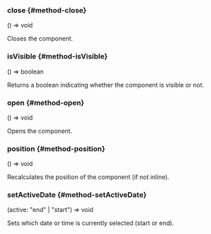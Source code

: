 ### close {#method-close}

() => void


Closes the component.

### isVisible {#method-isVisible}

() => boolean


Returns a boolean indicating whether the component is visible or not.

### open {#method-open}

() => void


Opens the component.
### position {#method-position}

() => void


Recalculates the position of the component (if not inline).
### setActiveDate {#method-setActiveDate}

(active: "end" &#124; "start") => void


Sets which date or time is currently selected (start or end).
